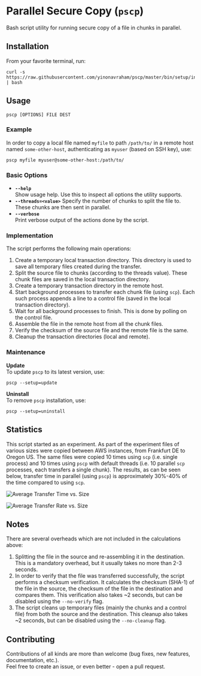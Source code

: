 # Parallel Secure Copy (`pscp`)

Bash script utility for running secure copy of a file in chunks in parallel.

## Installation

From your favorite terminal, run:

```
curl -s https://raw.githubusercontent.com/yinonavraham/pscp/master/bin/setup/install.sh | bash
```

## Usage

```
pscp [OPTIONS] FILE DEST
```

### Example

In order to copy a local file named `myfile` to path `/path/to/` in a remote host named `some-other-host`, authenticating as `myuser` (based on SSH key), use:
```
pscp myfile myuser@some-other-host:/path/to/
```

### Basic Options

* **`--help`**  
  Show usage help. Use this to inspect all options the utility supports.
* **`--threads=<value>`**
  Specify the number of chunks to split the file to.
  These chunks are then sent in parallel.
* **`--verbose`**  
  Print verbose output of the actions done by the script.

### Implementation

The script performs the following main operations:

1. Create a temporary local transaction directory. 
   This directory is used to save all temporary files created during the transfer.
1. Split the source file to chunks (according to the threads value).
   These chunk files are saved in the local transaction directory.
1. Create a temporary transaction directory in the remote host.
1. Start background processes to transfer each chunk file (using `scp`). 
   Each such process appends a line to a control file (saved in the local transaction directory).
1. Wait for all background processes to finish.
   This is done by polling on the control file.
1. Assemble the file in the remote host from all the chunk files.
1. Verify the checksum of the source file and the remote file is the same.
1. Cleanup the transaction directories (local and remote).

### Maintenance

**Update**  
To update `pscp` to its latest version, use:  

```
pscp --setup=update
```

**Uninstall**  
To remove `pscp` installation, use:  

```
pscp --setup=uninstall
```

## Statistics

This script started as an experiment. 
As part of the experiment files of various sizes were copied between AWS instances, from Frankfurt DE to Oregon US.
The same files were copied 10 times using `scp` (i.e. single process) and 10 times using `pscp` with default threads (i.e. 10 parallel `scp` processes, each transfers a single chunk).
The results, as can be seen below, transfer time in parallel (using `pscp`) is approximately 30%-40% of the time compared to using `scp`.

![Average Transfer Time vs. Size](assets/avg_transfer_time.png)  

![Average Transfer Rate vs. Size](assets/avg_transfer_rate.png)  

## Notes

There are several overheads which are not included in the calculations above: 
1. Splitting the file in the source and re-assembling it in the destination.  
   This is a mandatory overhead, but it usually takes no more than 2-3 seconds.  
1. In order to verify that the file was transferred successfully, the script performs a checksum verification.
   It calculates the checksum (SHA-1) of the file in the source, the checksum of the file in the destination and compares them.
   This verification also takes ~2 seconds, but can be disabled using the `--no-verify` flag.
1. The script cleans up temporary files (mainly the chunks and a control file) from both the source and the destination.
   This cleanup also takes ~2 seconds, but can be disabled using the `--no-cleanup` flag.

## Contributing

Contributions of all kinds are more than welcome (bug fixes, new features, documentation, etc.).  
Feel free to create an issue, or even better - open a pull request.
